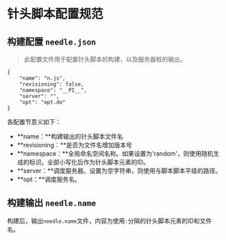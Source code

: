 # 针头脚本配置规范 #

## 构建配置 `needle.json` ##

> 此配置文件用于配置针头脚本的构建，以及服务器桩的输出。

	{
	    "name": "n.js",
	    "revisioning": false,
	    "namespace": "__PI__",
		"server": "",
	    "opt": "opt.do"
	}

各配置节意义如下：

- **name：**构建输出的针头脚本文件名
- **revisioning：**是否为文件名增加版本号
- **namespace：**全局命名空间名称。如果设置为'random'，则使用随机生成的标识。全部小写化后作为针头脚本元素的ID。
- **server：**调度服务器。设置为空字符串，则使用与脚本脚本平级的路径。
- **opt：**调度服务名。

## 构建输出 `needle.name` ##

构建后，输出`needle.name`文件，内容为使用`:`分隔的针头脚本元素的ID和文件名。